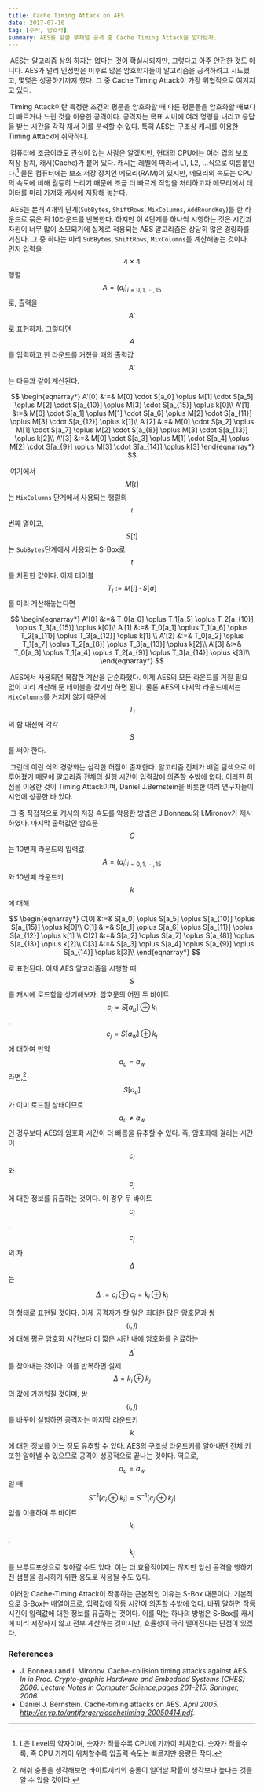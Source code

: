 ```yaml
---
title: Cache Timing Attack on AES
date: 2017-07-10
tag: [수학, 암호학]
summary: AES를 향한 부채널 공격 중 Cache Timing Attack을 알아보자.
---
```


​	AES는 알고리즘 상의 하자는 없다는 것이 확실시되지만, 그렇다고 아주 안전한 것도 아니다. AES가 널리 인정받은 이후로 많은 암호학자들이 알고리즘을 공격하려고 시도했고, 몇몇은 성공하기까지 했다. 그 중 Cache Timing Attack이 가장 위협적으로 여겨지고 있다.

​	Timing Attack이란 특정한 조건의 평문을 암호화할 때 다른 평문들을 암호화할 때보다 더 빠르거나 느린 것을 이용한 공격이다. 공격자는 목표 서버에 여러 명령을 내리고 응답을 받는 시간을 각각 재서 이를 분석할 수 있다. 특히 AES는 구조상 캐시를 이용한 Timing Attack에 취약하다.

​	컴퓨터에 조금이라도 관심이 있는 사람은 알겠지만, 현대의 CPU에는 여러 겹의 보조 저장 장치, 캐시(Cache)가 붙어 있다. 캐시는 레벨에 따라서 L1, L2, …식으로 이름붙인다.[^1] 물론 컴퓨터에는 보조 저장 장치인 메모리(RAM)이 있지만, 메모리의 속도는 CPU의 속도에 비해 월등히 느리기 때문에 조금 더 빠르게 작업을 처리하고자 메모리에서 데이터를 미리 가져와 캐시에 저장해 놓는다.

​	AES는 본래 4개의 단계(`SubBytes`, `ShiftRows`, `MixColumns`, `AddRoundKey`)를 한 라운드로 묶은 뒤 10라운드를 반복한다. 하지만 이 4단계를 하나씩 시행하는 것은 시간과 자원이 너무 많이 소모되기에 실제로 적용되는 AES 알고리즘은 상당히 많은 경량화를 거친다. 그 중 하나는 미리 `SubBytes`, `ShiftRows`, `MixColumns`를 계산해놓는 것이다. 먼저 입력을 $$4 \times 4$$ 행렬 $$A = (a_i)_{i=0,1,\cdots ,15}$$로, 출력을 $$A'$$ 로 표현하자. 그렇다면 $$A$$를 입력하고 한 라운드를 거쳤을 때의 출력값 $$A'$$는 다음과 같이 계산된다.

$$
\begin{eqnarray*}
A'[0] &:=& M[0] \cdot S[a_0] \oplus M[1] \cdot S[a_5] \oplus M[2] \cdot S[a_{10}] \oplus M[3] \cdot S[a_{15}] \oplus k[0]\\
A'[1] &:=& M[0] \cdot S[a_1] \oplus M[1] \cdot S[a_6] \oplus M[2] \cdot S[a_{11}] \oplus M[3] \cdot S[a_{12}] \oplus k[1]\\
A'[2] &:=& M[0] \cdot S[a_2] \oplus M[1] \cdot S[a_7] \oplus M[2] \cdot S[a_{8}] \oplus M[3] \cdot S[a_{13}] \oplus k[2]\\
A'[3] &:=& M[0] \cdot S[a_3] \oplus M[1] \cdot S[a_4] \oplus M[2] \cdot S[a_{9}] \oplus M[3] \cdot S[a_{14}] \oplus k[3]
\end{eqnarray*}
$$

​	여기에서 $$M[t]$$는 `MixColumns` 단계에서 사용되는 행렬의 $$t$$번째 열이고, $$S[t]$$는 `SubBytes`단계에서 사용되는 S-Box로 $$t$$를 치환한 값이다. 이제 테이블 $$T_i := M[i] \cdot S[a] $$를 미리 계산해놓는다면

$$
\begin{eqnarray*}
A'[0] &:=& T_0[a_0] \oplus  T_1[a_5] \oplus  T_2[a_{10}] \oplus  T_3[a_{15}] \oplus k[0]\\
A'[1] &:=& T_0[a_1] \oplus  T_1[a_6] \oplus  T_2[a_{11}] \oplus T_3[a_{12}] \oplus k[1] \\
A'[2] &:=& T_0[a_2] \oplus  T_1[a_7] \oplus  T_2[a_{8}] \oplus T_3[a_{13}] \oplus k[2]\\
A'[3] &:=& T_0[a_3] \oplus  T_1[a_4] \oplus  T_2[a_{9}] \oplus T_3[a_{14}] \oplus k[3]\\
\end{eqnarray*}
$$

​	AES에서 사용되던 복잡한 계산을 단순화했다. 이제 AES의 모든 라운드를 거칠 필요 없이 미리 계산해 둔 테이블을 찾기만 하면 된다. 물론 AES의 마지막 라운드에서는 `MixColumns`를 거치지 않기 때문에 $$T_i$$의 합 대신에 각각 $$S$$를 써야 한다.

​	그런데 이런 식의 경량화는 심각한 허점이 존재한다. 알고리즘 전체가 배열 탐색으로 이루어졌기 때문에 알고리즘 전체의 실행 시간이 입력값에 의존할 수밖에 없다. 이러한 허점을 이용한 것이 Timing Attack이며, Daniel J.Bernstein을 비롯한 여러 연구자들이 시연에 성공한 바 있다.

​	그 중 직접적으로 캐시의 저장 속도를 악용한 방법은 J.Bonneau와 I.Mironov가 제시하였다. 마지막 출력값인 암호문 $$C$$는 10번째 라운드의 입력값 $$A=(a_i)_{i=0,1, \cdots ,15}$$와 10번째 라운드키 $$k$$에 대해

$$
\begin{eqnarray*}
C[0] &:=& S[a_0] \oplus  S[a_5] \oplus  S[a_{10}] \oplus S[a_{15}] \oplus k[0]\\
C[1] &:=& S[a_1] \oplus  S[a_6] \oplus  S[a_{11}] \oplus S[a_{12}] \oplus k[1] \\
C[2] &:=& S[a_2] \oplus  S[a_7] \oplus  S[a_{8}] \oplus S[a_{13}] \oplus k[2]\\
C[3] &:=& S[a_3] \oplus  S[a_4] \oplus  S[a_{9}] \oplus S[a_{14}] \oplus k[3]\\
\end{eqnarray*}
$$

로 표현된다. 이제 AES 알고리즘을 시행할 때 $$S$$를 캐시에 로드함을 상기해보자. 암호문의 어떤 두 바이트 $$c_i = S[a_u] \oplus k_i$$, $$c_j = S[a_w] \oplus k_j$$에 대하여 만약  $$a_u = a_w$$라면,[^2] $$S[a_u]$$가 이미 로드된 상태이므로 $$a_u \neq a_w$$인 경우보다 AES의 암호화 시간이 더 빠름을 유추할 수 있다. 즉, 암호화에 걸리는 시간이 $$c_i$$와 $$c_j$$에 대한 정보를 유출하는 것이다. 이 경우 두 바이트 $$c_i$$, $$c_j$$의 차 $$\Delta$$는


$$
\Delta := c_i \oplus c_j = k_i \oplus k_j
$$


의 형태로 표현될 것이다. 이제 공격자가 할 일은 최대한 많은 암호문과 쌍 $$(i,j)$$에 대해 평균 암호화 시간보다 더 짧은 시간 내에 암호화를 완료하는 $$\Delta^\prime$$를 찾아내는 것이다. 이를 반복하면 실제 $$\Delta = k_i \oplus k_j$$의 값에 가까워질 것이며, 쌍 $$(i, j)$$를 바꾸어 실험하면 공격자는 마지막 라운드키 $$k$$에 대한 정보를 어느 정도 유추할 수 있다. AES의 구조상 라운드키를 알아내면 전체 키 또한 알아낼 수 있으므로 공격이 성공적으로 끝나는 것이다. 역으로, $$a_u = a_w$$일 때 $$S^{-1}[c_i \oplus k_i] = S^{-1}[c_j \oplus k_j]$$임을 이용하여 두 바이트 $$k_i$$, $$k_j$$를 브루트포싱으로 찾아갈 수도 있다. 이는 더 효율적이지는 않지만 앞선 공격을 행하기 전 샘플을 검사하기 위한 용도로 사용될 수도 있다.

​	이러한 Cache-Timing Attack이 작동하는 근본적인 이유는 S-Box 때문이다. 기본적으로 S-Box는 배열이므로, 입력값에 작동 시간이 의존할 수밖에 없다. 바꿔 말하면 작동 시간이 입력값에 대한 정보를 유출하는 것이다. 이를 막는 하나의 방법은 S-Box를 캐시에 미리 저장하지 않고 전부 계산하는 것이지만, 효율성이 극히 떨어진다는 단점이 있겠다.



### References

- J. Bonneau and I. Mironov. Cache-collision timing attacks against AES. *In in Proc. Crypto-graphic Hardware and Embedded Systems (CHES) 2006. Lecture Notes in Computer Science,pages 201–215. Springer, 2006.*
- Daniel J. Bernstein. Cache-timing attacks on AES. *April 2005.*
  *http://cr.yp.to/antiforgery/cachetiming-20050414.pdf.*

---

[^1]: L은 Level의 약자이며, 숫자가 작을수록 CPU에 가까이 위치한다. 숫자가 작을수록, 즉 CPU 가까이 위치할수록 입출력 속도는 빠르지만 용량은 작다.

[^2]: 해쉬 충돌을 생각해보면 바이트끼리의 충돌이 일어날 확률이 생각보다 높다는 것을 알 수 있을 것이다.
